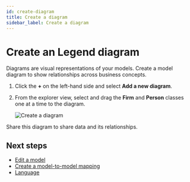 ```yaml
---
id: create-diagram
title: Create a diagram
sidebar_label: Create a diagram
---
```


# Create an Legend diagram

Diagrams are visual representations of your models. Create a model diagram to show relationships across business concepts.

1. Click the **+** on the left-hand side and select **Add a new diagram**.
2. From the explorer view, select and drag the **Firm** and **Person** classes one at a time to the diagram.  

    ![Create a diagram](images/create-diagram.JPG)

Share this diagram to share data and its relationships.

## Next steps

- [Edit a model](edit-model.md)
- [Create a model-to-model mapping](create-model-to-model-mapping.md)
- [Language](legend-language.md)
